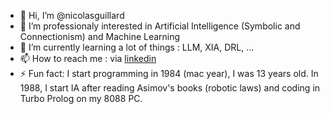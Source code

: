 - 👋 Hi, I’m @nicolasguillard
- 👀 I’m professionaly interested in Artificial Intelligence (Symbolic and Connectionism) and Machine Learning
- 🌱 I’m currently learning a lot of things : LLM, XIA, DRL, ...
- 📫 How to reach me : via [linkedin](https://www.linkedin.com/in/nicolasguillard/)
- ⚡ Fun fact: I start programming in 1984 (mac year), I was 13 years old. In 1988, I start IA after reading Asimov's books (robotic laws) and coding in Turbo Prolog on my 8088 PC.

<!---
nicolasguillard/nicolasguillard is a ✨ special ✨ repository because its `README.md` (this file) appears on your GitHub profile.
You can click the Preview link to take a look at your changes.
--->
